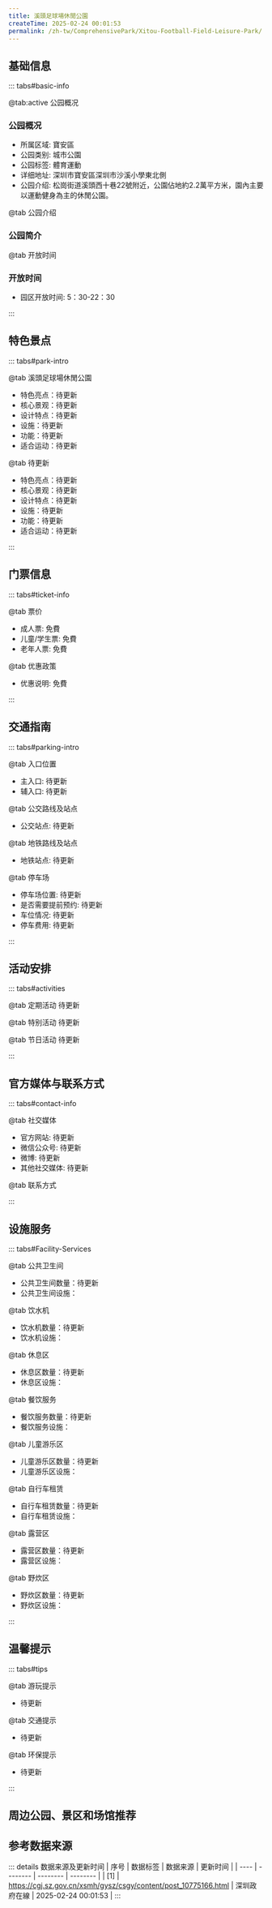 ```yaml
---
title: 溪頭足球場休閒公園
createTime: 2025-02-24 00:01:53
permalink: /zh-tw/ComprehensivePark/Xitou-Football-Field-Leisure-Park/
---
```



<script setup>
import ImageSwiper from '/.vuepress/theme/components/ImageSwiper.vue'
// 轮播图数据
const swiperItems = [
    {
                link: 'https://cgj.sz.gov.cn/img/4/4005/4005935/10775166.png',
                title: '溪頭足球場休閒公園',
                description: '',
                author: '深圳政府在線',
                date: '2025/02/25'
                },
  {
                link: 'https://cgj.sz.gov.cn/img/4/4005/4005935/10775166.png',
                title: '溪頭足球場休閒公園',
                description: '',
                author: '深圳政府在線',
                date: '2025/02/25'
                }
]
// 配置项
const swiperConfig = {
  height: 500,
  showInfo: true
}
</script>
<!-- 轮播图组件 -->
<ImageSwiper :items="swiperItems" :config="swiperConfig" />



## 基础信息

::: tabs#basic-info

@tab:active 公园概况
### 公园概况
- 所属区域: 寶安區
- 公园类别: 城市公園
- 公园标签: 體育運動
- 详细地址: 深圳市寶安區深圳市沙溪小學東北側
- 公园介绍: 松崗街道溪頭西十巷22號附近，公園佔地約2.2萬平方米，園內主要以運動健身為主的休閒公園。

@tab 公园介绍
### 公园简介
@tab 开放时间
### 开放时间
- 园区开放时间: 5：30-22：30

:::

## 特色景点

::: tabs#park-intro

@tab 溪頭足球場休閒公園
<ImageCard
image="https://cgj.sz.gov.cn/images/index20230710_1.png"
    title="溪頭足球場休閒公園"
    description="溪頭足球場休閒公園總面積為22100平方米，公園內設有遊樂設施、健身器材、休閒、跑道、球場為主的公園。"
    date=""
    author="深圳政府在線"
/>


- 特色亮点：待更新
- 核心景观：待更新
- 设计特点：待更新
- 设施：待更新
- 功能：待更新
- 适合运动：待更新

@tab 待更新
<ImageCard
image="https://cgj.sz.gov.cn/images/index20230710_1.png"
    title="溪頭足球場休閒公園"
    description="溪頭足球場休閒公園總面積為22100平方米，公園內設有遊樂設施、健身器材、休閒、跑道、球場為主的公園。"
    date=""
    author="深圳政府在線"
/>


- 特色亮点：待更新
- 核心景观：待更新
- 设计特点：待更新
- 设施：待更新
- 功能：待更新
- 适合运动：待更新

:::

## 门票信息

::: tabs#ticket-info

@tab 票价
- 成人票: 免費
- 儿童/学生票: 免費
- 老年人票: 免費

@tab 优惠政策
- 优惠说明: 免費

:::

## 交通指南

::: tabs#parking-intro

@tab 入口位置
- 主入口: 待更新
- 辅入口: 待更新

@tab 公交路线及站点
- 公交站点: 待更新

@tab 地铁路线及站点
- 地铁站点: 待更新

@tab 停车场
- 停车场位置: 待更新
- 是否需要提前预约: 待更新
- 车位情况: 待更新
- 停车费用: 待更新

:::

## 活动安排

::: tabs#activities

@tab 定期活动
待更新

@tab 特别活动
待更新

@tab 节日活动
待更新

:::

## 官方媒体与联系方式

::: tabs#contact-info

@tab 社交媒体
- 官方网站: 待更新
- 微信公众号: 待更新
- 微博: 待更新
- 其他社交媒体: 待更新

@tab 联系方式

:::

## 设施服务

::: tabs#Facility-Services

@tab 公共卫生间
- 公共卫生间数量：待更新
- 公共卫生间设施：

@tab 饮水机
- 饮水机数量：待更新
- 饮水机设施：

@tab 休息区
- 休息区数量：待更新
- 休息区设施：

@tab 餐饮服务
- 餐饮服务数量：待更新
- 餐饮服务设施：

@tab 儿童游乐区
- 儿童游乐区数量：待更新
- 儿童游乐区设施：

@tab 自行车租赁
- 自行车租赁数量：待更新
- 自行车租赁设施：

@tab 露营区
- 露营区数量：待更新
- 露营区设施：

@tab 野炊区
- 野炊区数量：待更新
- 野炊区设施：

:::

## 温馨提示

::: tabs#tips

@tab 游玩提示
- 待更新

@tab 交通提示
- 待更新

@tab 环保提示
- 待更新

:::

## 周边公园、景区和场馆推荐

<CardGrid>
  <ImageCard
        image="https://cgj.sz.gov.cn/img/4/4005/4005938/10775198.jpg"
        title="湯坑水公園"
        description="湯坑水公園位於坪山區碧嶺街道沙湖社區同裕路與黃竹坑路東南側，面積約5.1萬平方米，南側緊靠坪山高中園、西北側毗鄰坪山兒童公園，在保留原始河岸線與原生態森林資源的基礎上，用碧道串合起沿線景觀與週邊城市教育系統，1200米長濱水空間。"
        href="/zh-tw/ComprehensivePark/Tangkeng-Water-Park/"
        author="深圳政府在線"
        date="2025/01/02"
      />
      <ImageCard
        image="https://cgj.sz.gov.cn/img/4/4005/4005938/10775198.jpg"
        title="湯坑水公園"
        description="湯坑水公園位於坪山區碧嶺街道沙湖社區同裕路與黃竹坑路東南側，面積約5.1萬平方米，南側緊靠坪山高中園、西北側毗鄰坪山兒童公園，在保留原始河岸線與原生態森林資源的基礎上，用碧道串合起沿線景觀與週邊城市教育系統，1200米長濱水空間。"
        href="/zh-tw/ComprehensivePark/Tangkeng-Water-Park/"
        author="深圳政府在線"
        date="2025/01/02"
      />
    </CardGrid>


## 参考数据来源

::: details 数据来源及更新时间
| 序号 | 数据标签 | 数据来源 | 更新时间 |
| ---- | -------- | -------- | -------- |
| [1] | https://cgj.sz.gov.cn/xsmh/gysz/csgy/content/post_10775166.html | 深圳政府在線 | 2025-02-24 00:01:53 |
:::

